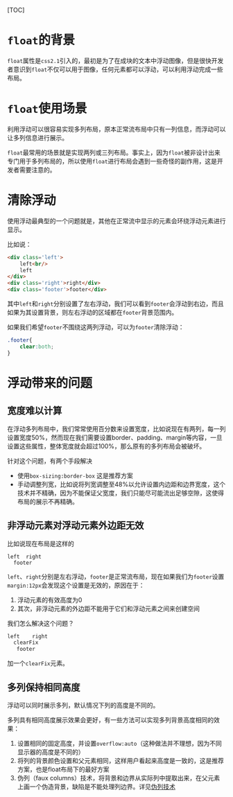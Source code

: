 [TOC]

# `float`的背景
`float`属性是`css2.1`引入的，最初是为了在成块的文本中浮动图像，但是很快开发者意识到`float`不仅可以用于图像，任何元素都可以浮动，可以利用浮动完成一些布局。

# `float`使用场景
利用浮动可以很容易实现多列布局，原本正常流布局中只有一列信息，而浮动可以让多列信息进行展示。

`float`最常用的场景就是实现两列或三列布局。事实上，因为`float`被非设计出来专门用于多列布局的，所以使用`float`进行布局会遇到一些奇怪的副作用，这是开发者需要注意的。

# 清除浮动
使用浮动最典型的一个问题就是，其他在正常流中显示的元素会环绕浮动元素进行显示。

比如说：
```html
<div class='left'>
    left<br/>
    left
</div>
<div class='right'>right</div>
<div class='footer'>footer</div>
```

其中`left`和`right`分别设置了左右浮动，我们可以看到`footer`会浮动到右边，而且如果为其设置背景，则左右浮动的区域都在`footer`背景范围内。

如果我们希望`footer`不围绕这两列浮动，可以为`footer`清除浮动：
```css
.footer{
    clear:both;
}
```

# 浮动带来的问题
## 宽度难以计算
在浮动多列布局中，我们常常使用百分数来设置宽度，比如说现在有两列，每一列设置宽度50%，然而现在我们需要设置border、padding、margin等内容，一旦设置这些属性，整体宽度就会超过100%，那么原有的多列布局会被破坏。

针对这个问题，有两个手段解决
- 使用`box-sizing:border-box` 这是推荐方案
- 手动调整列宽，比如说将列宽调整至48%以允许设置内边距和边界宽度，这个技术并不精确，因为不能保证父宽度，我们只能尽可能流出足够空隙，这使得布局的展示不再精确。

## 非浮动元素对浮动元素外边距无效
比如说现在布局是这样的
```
left  right
  footer
````
`left`、`right`分别是左右浮动，`footer`是正常流布局，现在如果我们为`footer`设置`margin:12px`会发现这个设置是无效的，原因在于：
1. 浮动元素的有效高度为0
1. 其次，非浮动元素的外边距不能用于它们和浮动元素之间来创建空间

我们怎么解决这个问题？
```txt
left    right
  clearFix
   footer
```
加一个`clearFix`元素。

## 多列保持相同高度
浮动可以同时展示多列，默认情况下列的高度是不同的。

多列具有相同高度展示效果会更好，有一些方法可以实现多列背景高度相同的效果：
1. 设置相同的固定高度，并设置`overflow:auto`（这种做法并不理想，因为不同显示器的高度是不同的）
1. 将列的背景颜色设置和父元素相同，这样用户看起来高度是一致的，这是推荐方案，也是float布局下的最好方案
1. 伪列（faux columns）技术，将背景和边界从实际列中提取出来，在父元素上画一个伪造背景，缺陷是不能处理列边界。详见[伪列技术](https://alistapart.com/article/fauxcolumns/)